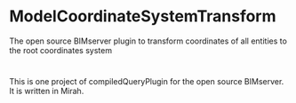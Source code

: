 # ModelCoordinateSystemTransform
The open source BIMserver plugin to transform coordinates of all entities to the root coordinates system
#
This is one project of compiledQueryPlugin for the open source BIMserver. It is written in Mirah.
#
